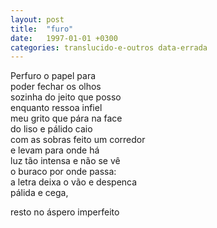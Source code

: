 ```yaml
---
layout: post
title:  "furo"
date:   1997-01-01 +0300
categories: translucido-e-outros data-errada
---
```


<!--more-->

Perfuro o papel para  
poder fechar os olhos  
sozinha do jeito que posso  
enquanto ressoa infiel  
meu grito que pára na face  
do liso e pálido caio  
com as sobras feito um corredor  
e levam para onde há  
luz tão intensa e não se vê  
o buraco por onde passa:  
a letra deixa o vão e despenca  
pálida e cega,  

resto no áspero imperfeito
